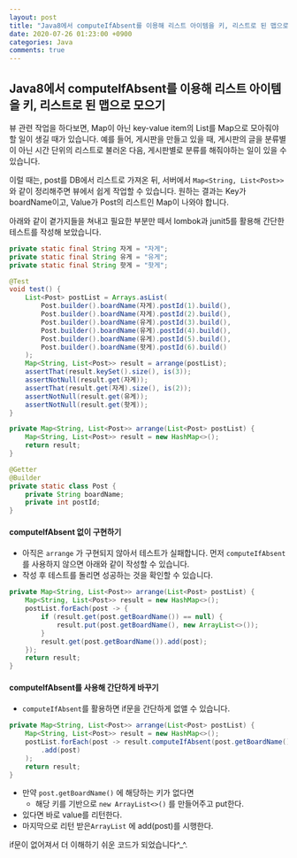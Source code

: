 ```yaml
---
layout: post
title: "Java8에서 computeIfAbsent를 이용해 리스트 아이템을 키, 리스트로 된 맵으로 모으기"
date: 2020-07-26 01:23:00 +0900
categories: Java 
comments: true
---
```


## Java8에서 computeIfAbsent를 이용해 리스트 아이템을 키, 리스트로 된 맵으로 모으기

뷰 관련 작업을 하다보면, Map이 아닌 key-value item의 List를 Map으로 모아줘야 할 일이 생길 때가 있습니다. 예를 들어, 게시판을 만들고 있을 때, 게시판의 글을 분류별이 아닌 시간 단위의 리스트로 불러온 다음, 게시판별로 분류를 해줘야하는 일이 있을 수 있습니다. 

이럴 때는, post를 DB에서 리스트로 가져온 뒤, 서버에서 `Map<String, List<Post>>` 와 같이 정리해주면 뷰에서 쉽게 작업할 수 있습니다. 원하는 결과는 Key가 boardName이고, Value가 Post의 리스트인 Map이 나와야 합니다.

아래와 같이 곁가지들을 쳐내고 필요한 부분만 떼서 lombok과 junit5를 활용해 간단한 테스트를 작성해 보았습니다.

```java
private static final String 자게 = "자게";
private static final String 유게 = "유게";
private static final String 핫게 = "핫게";

@Test
void test() {
	List<Post> postList = Arrays.asList(
		Post.builder().boardName(자게).postId(1).build(),
		Post.builder().boardName(자게).postId(2).build(),
		Post.builder().boardName(유게).postId(3).build(),
		Post.builder().boardName(유게).postId(4).build(),
		Post.builder().boardName(유게).postId(5).build(),
		Post.builder().boardName(핫게).postId(6).build()
	);
	Map<String, List<Post>> result = arrange(postList);
	assertThat(result.keySet().size(), is(3));
	assertNotNull(result.get(자게));
	assertThat(result.get(자게).size(), is(2));
	assertNotNull(result.get(유게));
	assertNotNull(result.get(핫게));
}

private Map<String, List<Post>> arrange(List<Post> postList) {
	Map<String, List<Post>> result = new HashMap<>();
	return result;
}

@Getter
@Builder
private static class Post {
	private String boardName;
	private int postId;
}
```



#### computeIfAbsent 없이 구현하기

- 아직은 `arrange` 가 구현되지 않아서 테스트가 실패합니다. 먼저 `computeIfAbsent` 를 사용하지 않으면 아래와 같이 작성할 수 있습니다.
- 작성 후 테스트를 돌리면 성공하는 것을 확인할 수 있습니다.

```java
private Map<String, List<Post>> arrange(List<Post> postList) {
	Map<String, List<Post>> result = new HashMap<>();
	postList.forEach(post -> {
		if (result.get(post.getBoardName()) == null) {
			result.put(post.getBoardName(), new ArrayList<>());
		}
		result.get(post.getBoardName()).add(post);
	});
	return result;
}
```



#### computeIfAbsent를 사용해 간단하게 바꾸기

- `computeIfAbsent`를 활용하면 if문을 간단하게 없앨 수 있습니다.

```java
private Map<String, List<Post>> arrange(List<Post> postList) {
	Map<String, List<Post>> result = new HashMap<>();
	postList.forEach(post -> result.computeIfAbsent(post.getBoardName(), k -> new ArrayList<>())
		.add(post)
	);
	return result;
}
```

- 만약 `post.getBoardName()` 에 해당하는 키가 없다면
  - 해당 키를 기반으로 `new ArrayList<>()` 를 만들어주고 put한다. 
- 있다면 바로 value를 리턴한다. 
- 마지막으로 리턴 받은`ArrayList` 에 add(post)를 시행한다. 

if문이 없어져서 더 이해하기 쉬운 코드가 되었습니다^_^.
